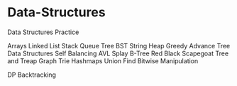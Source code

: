 # Data-Structures
Data Structures Practice

Arrays
Linked List
Stack
Queue
Tree
BST
String
Heap
Greedy
Advance Tree Data Structures
  Self Balancing
    AVL
    Splay
    B-Tree
    Red Black
    Scapegoat Tree and Treap
Graph
Trie
Hashmaps
Union Find
Bitwise Manipulation

DP
Backtracking


